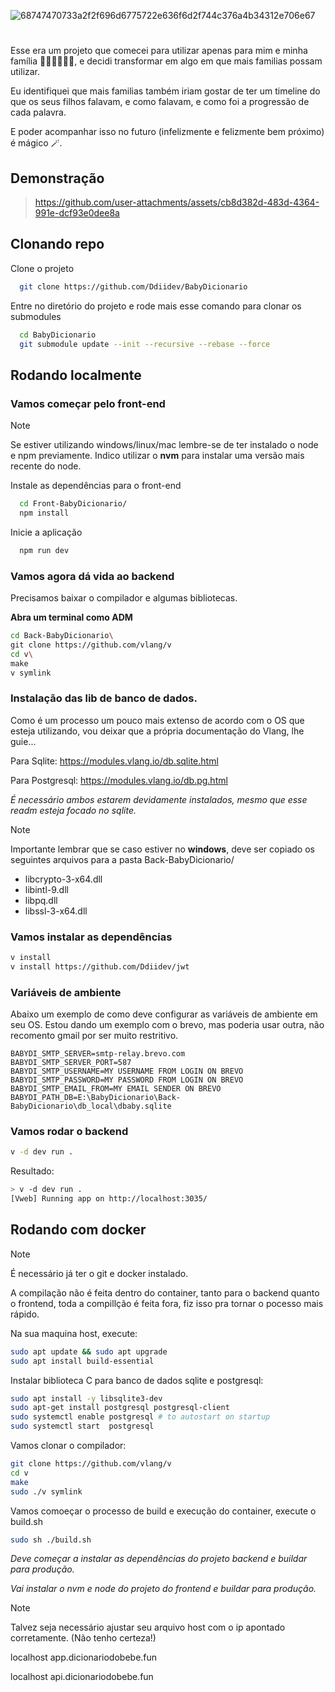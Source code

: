 
![68747470733a2f2f696d6775722e636f6d2f744c376a4b34312e706e67](https://github.com/Ddiidev/BabyDicionario/assets/7676415/bb28df35-3ac3-4379-944d-c7a1166ba8cf)

# 

Esse era um projeto que comecei para utilizar apenas para mim e minha família 🧑🏻‍👩🏾‍👦🏻, e decidi transformar em algo em que mais familias possam utilizar.

Eu identifiquei que mais familias também iriam gostar de ter um timeline do que os seus filhos falavam, e como falavam, e como foi a progressão de cada palavra.

E poder acompanhar isso no futuro (infelizmente e felizmente bem próximo) é mágico 🪄.


## Demonstração

> https://github.com/user-attachments/assets/cb8d382d-483d-4364-991e-dcf93e0dee8a



## Clonando repo

Clone o projeto

```bash
  git clone https://github.com/Ddiidev/BabyDicionario
```

Entre no diretório do projeto e rode mais esse comando para clonar os submodules

```bash
  cd BabyDicionario
  git submodule update --init --recursive --rebase --force
```
## Rodando localmente

### Vamos começar pelo front-end

> [!NOTE]
> Se estiver utilizando windows/linux/mac lembre-se de ter instalado o node e npm previamente.
> Indico utilizar o **nvm** para instalar uma versão mais recente do node.

Instale as dependências para o front-end

```bash
  cd Front-BabyDicionario/
  npm install
```

Inicie a aplicação

```bash
  npm run dev
```

### Vamos agora dá vida ao backend

Precisamos baixar o compilador e algumas bibliotecas.

**Abra um terminal como ADM**
```bash
cd Back-BabyDicionario\
git clone https://github.com/vlang/v
cd v\
make
v symlink
```

### Instalação das lib de banco de dados.

Como é um processo um pouco mais extenso de acordo com o OS que esteja utilizando, vou deixar que a própria documentação do Vlang, lhe guie...

Para Sqlite: https://modules.vlang.io/db.sqlite.html

Para Postgresql: https://modules.vlang.io/db.pg.html

_É necessário ambos estarem devidamente instalados, mesmo que esse readm esteja focado no sqlite._

> [!Note]
> Importante lembrar que se caso estiver no **windows**, deve ser copiado os seguintes arquivos para a pasta Back-BabyDicionario/
> - libcrypto-3-x64.dll
> - libintl-9.dll
> - libpq.dll
> - libssl-3-x64.dll

### Vamos instalar as dependências

```bash
v install
v install https://github.com/Ddiidev/jwt
```


### Variáveis de ambiente

Abaixo um exemplo de como deve configurar as variáveis de ambiente em seu OS.
Estou dando um exemplo com o brevo, mas poderia usar outra, não recomento gmail por ser muito restritivo.

```
BABYDI_SMTP_SERVER=smtp-relay.brevo.com
BABYDI_SMTP_SERVER_PORT=587
BABYDI_SMTP_USERNAME=MY USERNAME FROM LOGIN ON BREVO
BABYDI_SMTP_PASSWORD=MY PASSWORD FROM LOGIN ON BREVO
BABYDI_SMTP_EMAIL_FROM=MY EMAIL SENDER ON BREVO
BABYDI_PATH_DB=E:\BabyDicionario\Back-BabyDicionario\db_local\dbaby.sqlite
```

### Vamos rodar o backend

```bash
v -d dev run .
```

Resultado:
```bash
> v -d dev run .
[Vweb] Running app on http://localhost:3035/
```
## Rodando com docker

> [!NOTE]
> É necessário já ter o git e docker instalado.

A compilação não é feita dentro do container, tanto para o backend quanto o frontend, toda a compillção é feita fora, fiz isso pra tornar o pocesso mais rápido.

Na sua maquina host, execute:

```bash
sudo apt update && sudo apt upgrade
sudo apt install build-essential
```

Instalar biblioteca C para banco de dados sqlite e postgresql:

```bash
sudo apt install -y libsqlite3-dev
sudo apt-get install postgresql postgresql-client
sudo systemctl enable postgresql # to autostart on startup
sudo systemctl start  postgresql
```

Vamos clonar o compilador:

```bash
git clone https://github.com/vlang/v
cd v
make
sudo ./v symlink
```

Vamos comoeçar o processo de build e execução do container, execute o build.sh

```bash
sudo sh ./build.sh
```

_Deve começar a instalar as dependências do projeto backend e buildar para produção._

_Vai instalar o nvm e node do projeto do frontend e buildar para produção._

> [!NOTE]
> Talvez seja necessário ajustar seu arquivo host com o ip apontado corretamente. (Não tenho certeza!)
> 
> localhost app.dicionariodobebe.fun
> 
> localhost api.dicionariodobebe.fun
